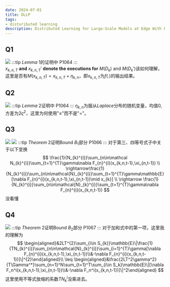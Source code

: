 ```yaml
---
date: 2024-07-01
title: DLLP
tags:
- distuributed learning
description: Distributed Learning for Large-Scale Models at Edge With Privacy Protection
---
```

## Q1
![](https://surplus-1311636487.cos.ap-beijing.myqcloud.com/Q1.png)
:::tip
$Lemma\;1$的证明中 P1064
:::        
$x_{k,n,T}$ **and** $x_{k,n,T}'$ **denote the executions for** $M(D_k)$ and $M(D_k')$该如何理解，这里是否有$M(x_{k,n,T}) = x_{k,n,T} + \eta_{k,n}$，即$x_{k,n,T}$为$f(.)$的输出结果。
## Q2
![](https://surplus-1311636487.cos.ap-beijing.myqcloud.com/Q2.png)
:::tip
$Lemma\;2$证明中 P1064
:::
$\eta_{k,n}$为服从$Laplace$分布的随机变量，均值0,方差为$2\varsigma^2$，这里为何使用"$\leq$"而不是"="。
## Q3
![](https://surplus-1311636487.cos.ap-beijing.myqcloud.com/Q3.png)
![](https://surplus-1311636487.cos.ap-beijing.myqcloud.com/Q3-1.png)
:::tip
$Theorem\;2$证明Bound $B_1$部分 P1066
:::
对于第三、四等号式子中关于以下变换
$$
\frac{1}{N_{k}^{i}}\sum_{n\in\mathcal N_{k}^{i}}\sum_{t=1}^{T}\gamma\nabla F_{n}^{i}(x_{k,n,t-1},\xi_{n,t-1}) \\
\rightarrow\frac{1}{N_{k}^{i}}\sum_{n\in\mathcal{N}_{k}^{i}}\sum_{t=1}^{T}\gamma\mathbb{E}[\nabla F_{n}^{i}(x_{k,n,t-1},\xi_{n,t-1})\mid x_{k}]
\\
\rightarrow
\frac{1}{N_{k}^{i}}\sum_{n\in\mathcal{N}_{k}^{i}}\sum_{t=1}^{T}\gamma\nabla F_{n}^{i}(x_{k,n,t-1})
$$
没看懂
## Q4
![](https://surplus-1311636487.cos.ap-beijing.myqcloud.com/Q4.png)
:::tip
$Theorem\;2$证明Bound $B_2$部分 P1067
:::
对于加和式中的第一项，这里我的理解为
$$
\begin{aligned}&2LT^{2}\sum_{i\in S_{k}}\mathbb{E}\|\frac{1}{TN_{k}^{i}}\sum_{n\in\mathcal{N}_{k}^{i}}\sum_{i=1}^{T}\gamma[\nabla F_{n}^{i}(x_{k,n,t-1},\xi_{n,t-1})\\&-\nabla F_{n}^{i}(x_{k,n,t-1})]\|^{2}\end{aligned}\\
\leq \begin{aligned}&\frac{2LT^2\gamma^2}{T\Gamma^*}\sum_{n=1}^N\sum_{t=1}^T\sum_{i\in S_k}\mathbb{E}\|[\nabla F_n^i(x_{k,n,t-1},\xi_{n,t-1})\\&-\nabla F_n^i(x_{k,n,t-1})]\|^2\end{aligned}
$$
这里使用不等式放缩的系数$TN^{i}_{k}$没乘进去。